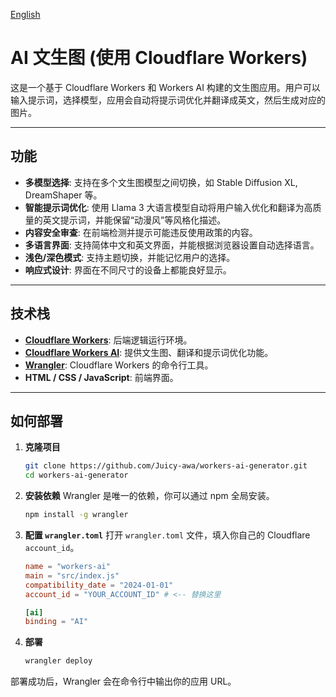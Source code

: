 [English](README.md)

# AI 文生图 (使用 Cloudflare Workers)

这是一个基于 Cloudflare Workers 和 Workers AI 构建的文生图应用。用户可以输入提示词，选择模型，应用会自动将提示词优化并翻译成英文，然后生成对应的图片。

---

## 功能

- **多模型选择**: 支持在多个文生图模型之间切换，如 Stable Diffusion XL, DreamShaper 等。
- **智能提示词优化**: 使用 Llama 3 大语言模型自动将用户输入优化和翻译为高质量的英文提示词，并能保留“动漫风”等风格化描述。
- **内容安全审查**: 在前端检测并提示可能违反使用政策的内容。
- **多语言界面**: 支持简体中文和英文界面，并能根据浏览器设置自动选择语言。
- **浅色/深色模式**: 支持主题切换，并能记忆用户的选择。
- **响应式设计**: 界面在不同尺寸的设备上都能良好显示。

---

## 技术栈

- **[Cloudflare Workers](https://workers.cloudflare.com/)**: 后端逻辑运行环境。
- **[Cloudflare Workers AI](https://developers.cloudflare.com/workers-ai/)**: 提供文生图、翻译和提示词优化功能。
- **[Wrangler](https://developers.cloudflare.com/workers/wrangler/)**: Cloudflare Workers 的命令行工具。
- **HTML / CSS / JavaScript**: 前端界面。

---

## 如何部署

1.  **克隆项目**
    ```bash
    git clone https://github.com/Juicy-awa/workers-ai-generator.git
    cd workers-ai-generator
    ```

2.  **安装依赖**
    Wrangler 是唯一的依赖，你可以通过 npm 全局安装。
    ```bash
    npm install -g wrangler
    ```

3.  **配置 `wrangler.toml`**
    打开 `wrangler.toml` 文件，填入你自己的 Cloudflare `account_id`。
    ```toml
    name = "workers-ai"
    main = "src/index.js"
    compatibility_date = "2024-01-01"
    account_id = "YOUR_ACCOUNT_ID" # <-- 替换这里

    [ai]
    binding = "AI"
    ```

4.  **部署**
    ```bash
    wrangler deploy
    ```

部署成功后，Wrangler 会在命令行中输出你的应用 URL。
